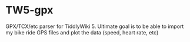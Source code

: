 # TW5-gpx
GPX/TCX/etc parser for TiddlyWiki 5. Ultimate goal is to be able to import my bike ride GPS files and plot the data (speed, heart rate, etc)
